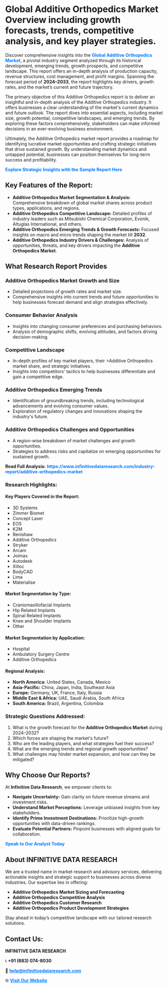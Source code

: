 <h1>Global Additive Orthopedics Market Overview including growth forecasts, trends, competitive analysis, and key player strategies.</h1>
<p>
Discover comprehensive insights into the 
<a href="https://www.infinitivedataresearch.com/industry-report/additive-orthopedics-market" rel="dofollow" style="color: #007BFF; text-decoration: none;"><strong>Global Additive Orthopedics Market</strong></a>, a pivotal industry segment analyzed through its historical development, emerging trends, growth prospects, and competitive landscape. This report offers an in-depth analysis of production capacity, revenue structures, cost management, and profit margins. Spanning the forecast period of <strong>2024–2033</strong>, the report highlights key drivers, growth rates, and the market’s current and future trajectory.
</p>
<p>
The primary objective of this Additive Orthopedics report is to deliver an insightful and in-depth analysis of the Additive Orthopedics industry. It offers businesses a clear understanding of the market's current dynamics and future outlook. The report dives into essential aspects, including market size, growth potential, competitive landscapes, and emerging trends. By exploring these factors comprehensively, stakeholders can make informed decisions in an ever-evolving business environment.
</p>
<p>
Ultimately, the Additive Orthopedics market report provides a roadmap for identifying lucrative market opportunities and crafting strategic initiatives that drive sustained growth. By understanding market dynamics and untapped potential, businesses can position themselves for long-term success and profitability.
</p>
<p>
<a href="https://www.infinitivedataresearch.com/request-sample/reportId=102144" style="color: #007BFF; text-decoration: none;"><strong>Explore Strategic Insights with the Sample Report Here</strong></a>
</p>

<h2>Key Features of the Report:</h2>
<ul>
<li><strong>Additive Orthopedics Market Segmentation & Analysis:</strong> Comprehensive breakdown of global market shares across product types, applications, and regions.</li>
<li><strong>Additive Orthopedics Competitive Landscape:</strong> Detailed profiles of industry leaders such as Mitsubishi Chemical Corporation, Evonik, Altuglas International, and others.</li>
<li><strong>Additive Orthopedics Emerging Trends & Growth Forecasts:</strong> Focused insights on macro and micro trends shaping the market till <strong>2032</strong>.</li>
<li><strong>Additive Orthopedics Industry Drivers & Challenges:</strong> Analysis of opportunities, threats, and key drivers impacting the <strong>Additive Orthopedics Market</strong>.</li>
</ul>

<h2>What Research Report Provides</h2>
<h3>Additive Orthopedics Market Growth and Size</h3>
<ul>
<li>Detailed projections of growth rates and market size.</li>
<li>Comprehensive insights into current trends and future opportunities to help businesses forecast demand and align strategies effectively.</li>
</ul>

<h3>Consumer Behavior Analysis</h3>
<ul>
<li>Insights into changing consumer preferences and purchasing behaviors.</li>
<li>Analysis of demographic shifts, evolving attitudes, and factors driving decision-making.</li>
</ul>

<h3>Competitive Landscape</h3>
<ul>
<li>In-depth profiles of key market players, their >Additive Orthopedics market share, and strategic initiatives.</li>
<li>Insights into competitors' tactics to help businesses differentiate and gain a competitive edge.</li>
</ul>

<h3>Additive Orthopedics Emerging Trends</h3>
<ul>
<li>Identification of groundbreaking trends, including technological advancements and evolving consumer values.</li>
<li>Exploration of regulatory changes and innovations shaping the industry's future.</li>
</ul>

<h3>Additive Orthopedics Challenges and Opportunities</h3>
<ul>
<li>A region-wise breakdown of market challenges and growth opportunities.</li>
<li>Strategies to address risks and capitalize on emerging opportunities for sustained growth.</li>
</ul>
<p><strong>Read Full Analysis:</strong> <a href="https://www.infinitivedataresearch.com/industry-report/additive-orthopedics-market" rel="dofollow" style="color: #007BFF; text-decoration: none;"><strong>https://www.infinitivedataresearch.com/industry-report/additive-orthopedics-market</strong></a></p>
<h3>Research Highlights:</h3>
<h4>Key Players Covered in the Report:</h4>
<ul><li>3D Systems</li><li>Zimmer Biomet</li><li>Concept Laser</li><li>EOS</li><li>K2M</li><li>Renishaw</li><li>Additive Orthopedics</li><li>Stryker</li><li>Arcam</li><li>Joimax</li><li>Autodesk</li><li>Xilloc</li><li>BodyCAD</li><li>Lima</li><li>Materialise</li></ul>
<h4>Market Segmentation by Type:</h4>
<ul><li>Craniomaxillofacial Implants</li><li>Hip Related Implants</li><li>Spinal Related Implants</li><li>Knee and Shoulder Implants</li><li>Other</li></ul>
<h4>Market Segmentation by Application:</h4>
<ul><li>Hospital</li><li>Ambulatory Surgery Centre</li><li>Additive Orthopedics</li></ul>

<h4>Regional Analysis:</h4>
<ul>
<li><strong>North America:</strong> United States, Canada, Mexico</li>
<li><strong>Asia-Pacific:</strong> China, Japan, India, Southeast Asia</li>
<li><strong>Europe:</strong> Germany, UK, France, Italy, Russia</li>
<li><strong>Middle East & Africa:</strong> UAE, Saudi Arabia, South Africa</li>
<li><strong>South America:</strong> Brazil, Argentina, Colombia</li>
</ul>

<h3>Strategic Questions Addressed:</h3>
<ol>
<li>What is the growth forecast for the <strong>Additive Orthopedics Market</strong> during 2024–2032?</li>
<li>Which forces are shaping the market's future?</li>
<li>Who are the leading players, and what strategies fuel their success?</li>
<li>What are the emerging trends and regional growth opportunities?</li>
<li>What challenges may hinder market expansion, and how can they be mitigated?</li>
</ol>

<h2>Why Choose Our Reports?</h2>
<p>At <strong>Infinitive Data Research</strong>, we empower clients to:</p>
<ul>
<li><strong>Navigate Uncertainty:</strong> Gain clarity on future revenue streams and investment risks.</li>
<li><strong>Understand Market Perceptions:</strong> Leverage unbiased insights from key stakeholders.</li>
<li><strong>Identify Prime Investment Destinations:</strong> Prioritize high-growth opportunities with data-driven rankings.</li>
<li><strong>Evaluate Potential Partners:</strong> Pinpoint businesses with aligned goals for collaboration.</li>
</ul>
<p><a href="https://www.infinitivedataresearch.com/industry-report/additive-orthopedics-market" rel="dofollow" style="color: #007BFF; text-decoration: none;"><strong>Speak to Our Analyst Today</strong></a></p>

<h2>About INFINITIVE DATA RESEARCH</h2>
<p>We are a trusted name in market research and advisory services, delivering actionable insights and strategic support to businesses across diverse industries. Our expertise lies in offering:</p>
<ul>
<li><strong>Additive Orthopedics Market Sizing and Forecasting</strong></li>
<li><strong>Additive Orthopedics Competitive Analysis</strong></li>
<li><strong>Additive Orthopedics Customer Research</strong></li>
<li><strong>Additive Orthopedics Product Development Strategies</strong></li>
</ul>
<p>Stay ahead in today’s competitive landscape with our tailored research solutions.</p>

<h2>Contact Us:</h2>
<p><strong>INFINITIVE DATA RESEARCH</strong></p>
<p>📞 <strong>+91 (883) 074-8030</strong></p>
<p>📧 <strong><a href="mailto:help@infinitivedataresearch.com" style="color: #007BFF;">help@infinitivedataresearch.com</a></strong></p>
<p>🌐 <strong><a href="https://www.infinitivedataresearch.com" rel="dofollow" style="color: #007BFF;">Visit Our Website</a></strong></p>
